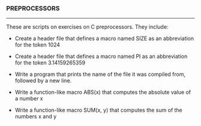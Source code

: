 ### PREPROCESSORS

---

These are scripts on exercises on C preprocessors. 
They include: 

* Create a header file that defines a macro named SIZE as an abbreviation for the token 1024

* Create a header file that defines a macro named PI as an abbreviation for the token 3.14159265359

* Write a program that prints the name of the file it was compiled from, followed by a new line.

* Write a function-like macro ABS(x) that computes the absolute value of a number x

* Write a function-like macro SUM(x, y) that computes the sum of the numbers x and y

